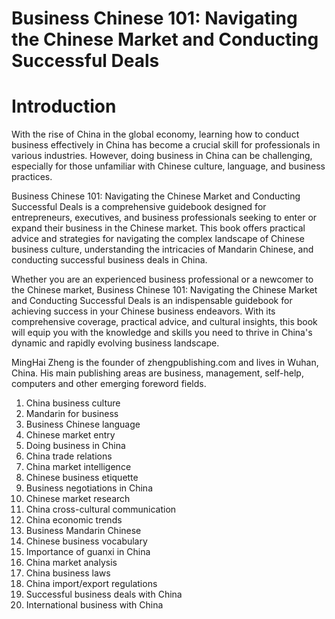 # Business Chinese 101: Navigating the Chinese Market and Conducting Successful Deals

# Introduction

With the rise of China in the global economy, learning how to conduct business effectively in China has become a crucial skill for professionals in various industries. However, doing business in China can be challenging, especially for those unfamiliar with Chinese culture, language, and business practices.

Business Chinese 101: Navigating the Chinese Market and Conducting Successful Deals is a comprehensive guidebook designed for entrepreneurs, executives, and business professionals seeking to enter or expand their business in the Chinese market. This book offers practical advice and strategies for navigating the complex landscape of Chinese business culture, understanding the intricacies of Mandarin Chinese, and conducting successful business deals in China.

Whether you are an experienced business professional or a newcomer to the Chinese market, Business Chinese 101: Navigating the Chinese Market and Conducting Successful Deals is an indispensable guidebook for achieving success in your Chinese business endeavors. With its comprehensive coverage, practical advice, and cultural insights, this book will equip you with the knowledge and skills you need to thrive in China's dynamic and rapidly evolving business landscape.

MingHai Zheng is the founder of zhengpublishing.com and lives in Wuhan, China. His main publishing areas are business, management, self-help, computers and other emerging foreword fields.



1. China business culture
2. Mandarin for business
3. Business Chinese language
4. Chinese market entry
5. Doing business in China
6. China trade relations
7. China market intelligence
8. Chinese business etiquette
9. Business negotiations in China
10. Chinese market research
11. China cross-cultural communication
12. China economic trends
13. Business Mandarin Chinese
14. Chinese business vocabulary
15. Importance of guanxi in China
16. China market analysis
17. China business laws
18. China import/export regulations
19. Successful business deals with China
20. International business with China

